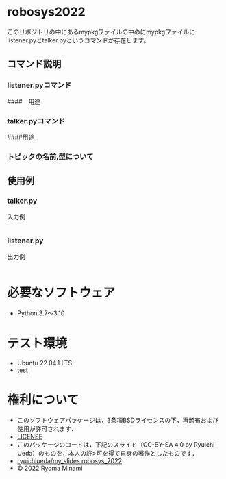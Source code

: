 # robosys2022
このリポジトリの中にあるmypkgファイルの中のにmypkgファイルにlistener.pyとtalker.pyというコマンドが存在します。

## コマンド説明

### listener.pyコマンド

####　用途

### talker.pyコマンド

####用途

### トピックの名前,型について

## 使用例

### talker.py

入力例
```
```

### listener.py

出力例
```
```


# 必要なソフトウェア
* Python 3.7〜3.10

# テスト環境
* Ubuntu 22.04.1 LTS
* [test](https://github.com/RyomaMinami/robosys2022/actions/workflows/test.yml/badge.svg)

# 権利について
* このソフトウェアパッケージは，3条項BSDライセンスの下，再頒布および使用が許可されます．
* [LICENSE](https://github.com/RyomaMinami/robosys2022/blob/main/LICENSE)
* このパッケージのコードは，下記のスライド（CC-BY-SA 4.0 by Ryuichi Ueda）のものを，本人の許>可を得て自身の著作としたものです．
* [ryuichiueda/my_slides robosys_2022](https://github.com/ryuichiueda/my_slides/tree/master/robosys_2022)
* © 2022 Ryoma Minami

